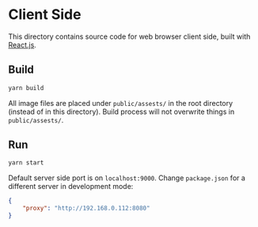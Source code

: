 # Client Side

This directory contains source code for web browser client side, built with [React.js](https://ja.reactjs.org/).

## Build

```bash
yarn build
```

All image files are placed under `public/assests/` in the root directory (instead of in this directory). Build process will not overwrite things in `public/assests/`.


## Run

```bash
yarn start
```

Default server side port is on `localhost:9000`. Change `package.json` for a different server in development mode:

```json
{
	"proxy": "http://192.168.0.112:8080"
}
```
